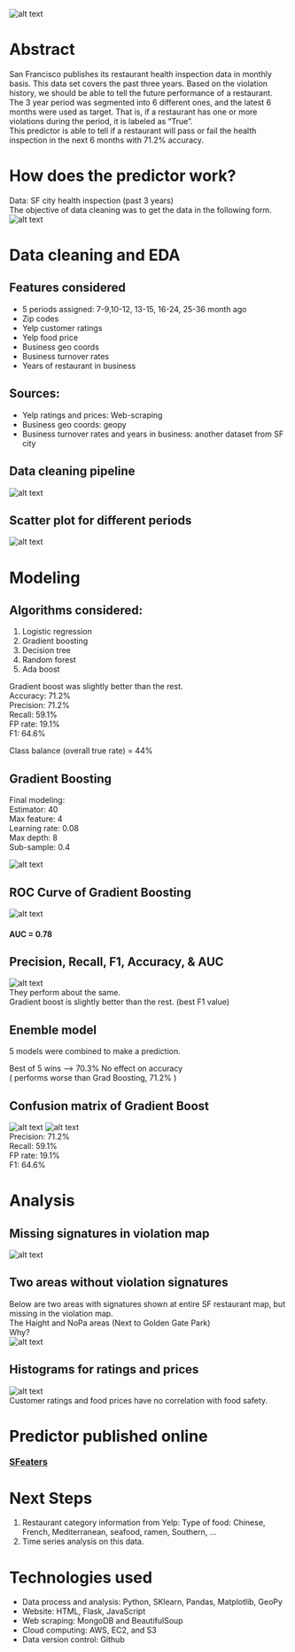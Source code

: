 ![alt text](img/website_header2.png)
# Abstract
San Francisco publishes its restaurant health inspection data in monthly basis. This data set covers the past three years. Based on the violation history, we should be able to tell the future performance of a restaurant.  
The 3 year period was segmented into 6 different ones, and the latest 6 months were used as target. That is, if a restaurant  has one or more violations during the period, it is labeled as “True”.  
This predictor is able to tell if a restaurant will pass or fail the health inspection in the next 6 months with 71.2% accuracy. 
# How does the predictor work?
Data: SF city health inspection (past 3 years)  
The objective of data cleaning was to get the data in the following form.
![alt text](img/time_periods_segmentation.png)
# Data cleaning and EDA
## Features considered  
- 5 periods assigned: 7-9,10-12, 13-15, 16-24, 25-36 month ago  
- Zip codes  
- Yelp customer ratings  
- Yelp food price  
- Business geo coords  
- Business turnover rates  
- Years of restaurant in business
## Sources:
- Yelp ratings and prices: Web-scraping  
- Business geo coords: geopy  
- Business turnover rates and years in business: another dataset from SF city
## Data cleaning pipeline
![alt text](img/pipeline.png)
## Scatter plot for different periods
![alt text](img/scatter_plot.png)
# Modeling
## Algorithms considered:  
1. Logistic regression  
2. Gradient boosting  
3. Decision tree  
4. Random forest  
5. Ada boost  

Gradient boost was slightly better than the rest.  
Accuracy: 71.2%  
Precision: 71.2%  
Recall: 59.1%  
FP rate: 19.1%  
F1: 64.6%  

Class balance (overall true rate) = 44%
## Gradient Boosting  
Final modeling:  
Estimator: 40  
Max feature: 4  
Learning rate: 0.08  
Max depth: 8  
Sub-sample: 0.4  

![alt text](img/grad_boost.png)
## ROC Curve of Gradient Boosting  
![alt text](img/roc_curve2.png)
#### AUC = 0.78
## Precision, Recall, F1, Accuracy, & AUC
![alt text](img/model_comparison.png)  
They perform about the same.  
Gradient boost is slightly better than the rest. (best F1 value) 
## Enemble model
5 models were combined to make a prediction.  
  
Best of 5 wins  -->  70.3% No effect on accuracy  
( performs worse than Grad Boosting, 71.2% )
## Confusion matrix of Gradient Boost
![alt text](img/confusion_matrix_theory.png)
![alt text](img/confusion_matrix_grad_boost.png)  
Precision: 71.2%  
Recall: 59.1%  
FP rate: 19.1%  
F1: 64.6%  
# Analysis
## Missing signatures in violation map
![alt text](img/sf_restaurants_maps.png)
## Two areas without violation signatures 
Below are two areas with signatures shown at entire SF restaurant map, but missing in the violation map.  
The Haight and NoPa areas (Next to Golden Gate Park)  
Why?  
![alt text](img/haight_nopa.png)
## Histograms for ratings and prices  
![alt text](img/rating_price.png)  
Customer ratings and food prices have no correlation with food safety.
# Predictor published online
<a href="http://sfsafefood.com:3333/sfeaters" style="font-size:16px; text-decoration:underline" ><strong>SFeaters</strong></a>
# Next Steps
1. Restaurant category information from Yelp:
   Type of food: Chinese, French, Mediterranean, seafood, ramen, Southern,  ...
2. Time series analysis on this data.
# Technologies used
* Data process and analysis: Python, SKlearn, Pandas, Matplotlib, GeoPy  
* Website: HTML, Flask, JavaScript  
* Web scraping: MongoDB and BeautifulSoup  
* Cloud computing: AWS, EC2, and S3  
* Data version control: Github  
